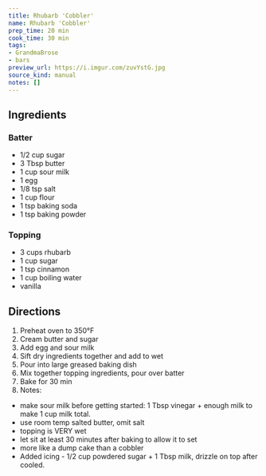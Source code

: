 ```yaml
---
title: Rhubarb 'Cobbler'
name: Rhubarb 'Cobbler'
prep_time: 20 min
cook_time: 30 min
tags:
- GrandmaBrose
- bars
preview_url: https://i.imgur.com/zuvYstG.jpg
source_kind: manual
notes: []
---
```


## Ingredients
### Batter
- 1/2 cup sugar
- 3 Tbsp butter
- 1 cup sour milk
- 1 egg
- 1/8 tsp salt
- 1 cup flour
- 1 tsp baking soda
- 1 tsp baking powder

### Topping
- 3 cups rhubarb
- 1 cup sugar
- 1 tsp cinnamon
- 1 cup boiling water
- vanilla


## Directions
1. Preheat oven to 350°F
2. Cream butter and sugar
3. Add egg and sour milk
4. Sift dry ingredients together and add to wet
5. Pour into large greased baking dish
6. Mix together topping ingredients, pour over batter
7. Bake for 30 min
8. Notes: 
- make sour milk before getting started: 1 Tbsp vinegar + enough milk to make 1 cup milk total. 
- use room temp salted butter, omit salt
- topping is VERY wet
- let sit at least 30 minutes after baking to allow it to set 
- more like a dump cake than a cobbler
- Added icing - 1/2 cup powdered sugar + 1 Tbsp milk, drizzle on top after cooled. 
